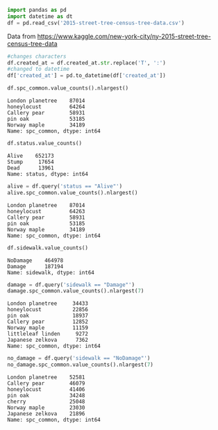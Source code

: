 

```python
import pandas as pd
import datetime as dt
df = pd.read_csv('2015-street-tree-census-tree-data.csv')
```

Data from https://www.kaggle.com/new-york-city/ny-2015-street-tree-census-tree-data

```python
#changes characters
df.created_at = df.created_at.str.replace('T', ':')
#changed to datetime
df['created_at'] = pd.to_datetime(df['created_at'])
```


```python
df.spc_common.value_counts().nlargest()
```




    London planetree    87014
    honeylocust         64264
    Callery pear        58931
    pin oak             53185
    Norway maple        34189
    Name: spc_common, dtype: int64




```python
df.status.value_counts()
```




    Alive    652173
    Stump     17654
    Dead      13961
    Name: status, dtype: int64




```python
alive = df.query('status == "Alive"')
alive.spc_common.value_counts().nlargest()
```




    London planetree    87014
    honeylocust         64263
    Callery pear        58931
    pin oak             53185
    Norway maple        34189
    Name: spc_common, dtype: int64




```python
df.sidewalk.value_counts()
```




    NoDamage    464978
    Damage      187194
    Name: sidewalk, dtype: int64




```python
damage = df.query('sidewalk == "Damage"')
damage.spc_common.value_counts().nlargest(7)
```




    London planetree     34433
    honeylocust          22856
    pin oak              18937
    Callery pear         12852
    Norway maple         11159
    littleleaf linden     9272
    Japanese zelkova      7362
    Name: spc_common, dtype: int64




```python
no_damage = df.query('sidewalk == "NoDamage"')
no_damage.spc_common.value_counts().nlargest(7)
```




    London planetree    52581
    Callery pear        46079
    honeylocust         41406
    pin oak             34248
    cherry              25048
    Norway maple        23030
    Japanese zelkova    21896
    Name: spc_common, dtype: int64


